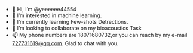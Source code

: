 - 👋 Hi, I’m @yeeeeee44554
- 👀 I’m interested in machine learning.
- 🌱 I’m currently learning Few-shots Detrections.
- 💞️ I’m looking to collaborate on my bioacoustics Task
- 📫 My phone numbers are 18071680732,or you can reach by my e-mail 727731619@qq.com. Glad to chat with you.  

<!---
yeeeeee44554/yeeeeee44554 is a ✨ special ✨ repository because its `README.md` (this file) appears on your GitHub profile.
You can click the Preview link to take a look at your changes.
--->
